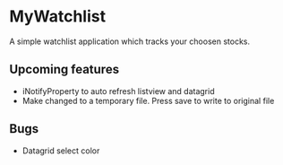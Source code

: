 # MyWatchlist
 A simple watchlist application which tracks your choosen stocks.
 
 ## Upcoming features
 * iNotifyProperty to auto refresh listview and datagrid
 * Make changed to a temporary file. Press save to write to original file

## Bugs
* Datagrid select color
